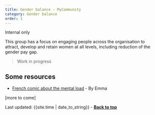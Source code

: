 ```yaml
---
title: Gender balance - MyCommunity
category: Gender balance
order: 1
---
```


<span class="tag">Internal only</span>

This group has a focus on engaging people across the organisation to attract, develop and retain women at all levels, including reduction of the gender pay gap.

<blockquote class="red">
  <p>Work in progress</p>
</blockquote>

## Some resources
- [French comic about the mental load](https://english.emmaclit.com/2017/05/20/you-shouldve-asked/) - By Emma

[more to come]

<div>Last updated: {{site.time | date_to_string}} - <a href="#"><strong>Back to top</strong></a></div>


